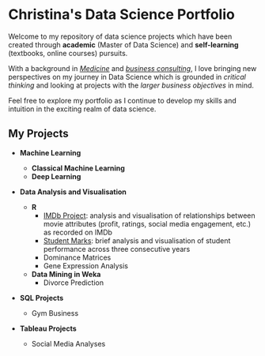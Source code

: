 # Christina's Data Science Portfolio
Welcome to my repository of data science projects which have been created through **academic** (Master of Data Science) and **self-learning** (textbooks, online courses) pursuits. 

With a background in <ins>*Medicine*</ins> and <ins>*business consulting*</ins>, I love bringing new perspectives on my journey in Data Science which is grounded in *critical thinking* and looking at projects with the *larger business objectives* in mind.

Feel free to explore my portfolio as I continue to develop my skills and intuition in the exciting realm of data science.

## My Projects
* **Machine Learning**
  - **Classical Machine Learning**
  - **Deep Learning**
 
* **Data Analysis and Visualisation**
  - **R**
    - [IMDb Project](Data%20Analysis%20of%20IMDB%20Dataset.ipynb): analysis and visualisation of relationships between movie attributes (profit, ratings, social media engagement, etc.) as recorded on IMDb
    - [Student Marks](Data%20Analysis%20of%20Student%20Marks.ipynb): brief analysis and visualisation of student performance across three consecutive years
    - Dominance Matrices
    - Gene Expression Analysis
  - **Data Mining in Weka**
    - Divorce Prediction
* **SQL Projects**
    - Gym Business
* **Tableau Projects**
    - Social Media Analyses



